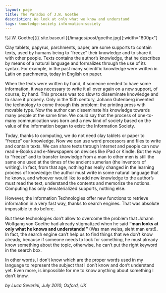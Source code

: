 ```yaml
---
layout: page
title: The Paradox of J.W. Goethe
description: We look at only what we know and understand
tags: knowledge-society information-society
---
```


![J.W. Goethe]({{ site.baseurl }}/images/post/goethe.jpg){:width="800px"}

Clay tablets, papyrus, parchments, paper, are some supports to contain
texts, used by humans being to “freeze” their knowledge and to share it
with other people. Texts contains the author’s knowledge, that he
describes by means of a natural language and formalizes through the use
of its syntax. For example, in the past many scientific knowledge were
written in Latin on parchments, today in English on paper.

When the texts were written by hand, if someone needed to have some
information, it was necessary to write it all over again on a new
support, of course, by hand. This process was too slow to disseminate
knowledge and to share it properly. Only in the 15th century, Johann
Gutenberg invented the technology to come through this problem: the
printing press with movable type. Now the author can disseminate his
knowledge towards many people at the same time. We could say that the
process of one-to-many communication was born and a new kind of society
based on the value of the information began to exist: the Information
Society.

Today, thanks to computing, we do not need clay tablets or paper to
“freeze” our knowledge. Now we can use word processors and files to
write and contain texts. We can share texts through Internet and people
can now read e-Books and e-Newspapers on devices like iPad or Kindle.
But the way to “freeze” and to transfer knowledge from a man to other
men is still the same one used at the times of the ancient sumerian (the
inventors of writing). In fact, from that age, nothing has really
changed in the learning process of knowledge: the author must write in
some natural language that he knows, and whoever would like to add new
knowledge to the author’s must read the text, understand the contents
and memorize the notions. Computing has only dematerialized supports,
nothing else.

However, the Information Technologies offer new functions to retrieve
information in a very fast way, thanks to search engines. That was
absolute impossible to do before.

But these technologies don’t allow to overcome the problem that Johann
Wolfgang von Goethe had already stigmatized when he said **“man looks at
only what he knows and understands!”** (Was man weiss, sieht man erst!).
In fact, the search engine can’t help us to find things that we don’t
know already, because if someone needs to look for something, he must
already know something about the topic, otherwise, he can’t put the
right keyword in the search box.

In other words, I don’t know which are the proper words used in my
language to represent the subject that I don’t know and don’t understand
yet. Even more, is impossible for me to know anything about something I
don’t know.

*by Luca Severini, July 2010, Oxford, UK*

 

